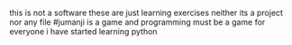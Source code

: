 this is not a software these are just learning exercises 
neither its a project nor any file
#jumanji is a game and programming must be a game for everyone i have started learning python 
